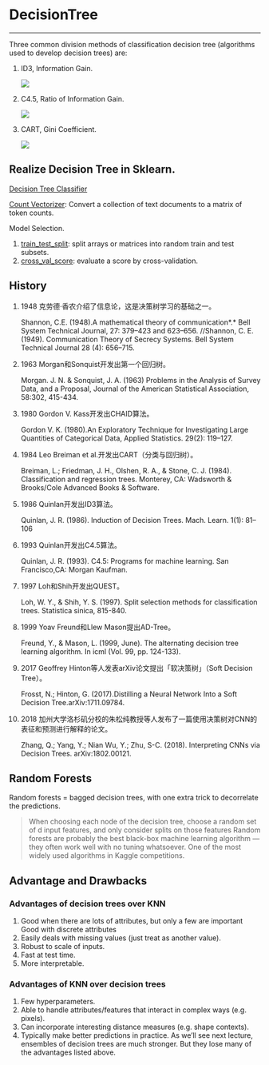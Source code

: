 # DecisionTree

--------------------------



Three common division methods of classification decision tree (algorithms used to develop decision trees) are:

1. ID3, Information Gain. 

   <img src="http://latex.codecogs.com/gif.latex?g(D,A)=H(D)-H(D|A)" />

2. C4.5, Ratio of Information Gain. 

   <img src="http://latex.codecogs.com/gif.latex?g_R(D,A)=\frac{g(D,A)}{H_A(D)}" />

3. CART, Gini Coefficient. 

   <img src="http://latex.codecogs.com/gif.latex?Gini(D,A)=\frac{|D_1|}{|D|}Gini(D_1)+\frac{|D_2|}{|D|}Gini(D_2)" />  



## Realize Decision Tree in Sklearn.

[Decision Tree Classifier](https://scikit-learn.org/stable/modules/generated/sklearn.tree.DecisionTreeClassifier.html)

[Count Vectorizer](https://scikit-learn.org/stable/modules/generated/sklearn.feature_extraction.text.CountVectorizer.html): Convert a collection of text documents to a matrix of token counts. 

Model Selection. 

1. [train_test_split](https://scikit-learn.org/stable/modules/generated/sklearn.model_selection.train_test_split.html#sklearn.model_selection.train_test_split): split arrays or matrices into random train and test subsets. 
2. [cross_val_score](https://scikit-learn.org/stable/modules/generated/sklearn.model_selection.cross_val_score.html#sklearn.model_selection.cross_val_score): evaluate a score by cross-validation. 



## History 

1. 1948 克劳德·香农介绍了信息论，这是决策树学习的基础之一。

   Shannon, C.E. (1948).A mathematical theory of communication*.* Bell System Technical Journal, 27: 379–423 and 623–656. //Shannon, C. E. (1949). Communication Theory of Secrecy Systems. Bell System Technical Journal 28 (4): 656–715.

2. 1963 Morgan和Sonquist开发出第一个回归树。 

   Morgan. J. N. & Sonquist, J. A. (1963) Problems in the Analysis of Survey Data, and a Proposal, Journal of the American Statistical Association, 58:302, 415-434.

3. 1980 Gordon V. Kass开发出CHAID算法。 

   Gordon V. K. (1980).An Exploratory Technique for Investigating Large Quantities of Categorical Data, Applied Statistics. 29(2): 119–127.

4. 1984 Leo Breiman et al.开发出CART（分类与回归树）。 

   Breiman, L.; Friedman, J. H., Olshen, R. A., & Stone, C. J. (1984). Classification and regression trees. Monterey, CA: Wadsworth & Brooks/Cole Advanced Books & Software.

5. 1986 Quinlan开发出ID3算法。 

   Quinlan, J. R. (1986). Induction of Decision Trees. Mach. Learn. 1(1): 81–106

6. 1993 Quinlan开发出C4.5算法。 

   Quinlan, J. R. (1993). C4.5: Programs for machine learning. San Francisco,CA: Morgan Kaufman.

7. 1997 Loh和Shih开发出QUEST。 

   Loh, W. Y., & Shih, Y. S. (1997). Split selection methods for classification trees. Statistica sinica, 815-840.

8. 1999 Yoav Freund和Llew Mason提出AD-Tree。 

   Freund, Y., & Mason, L. (1999, June). The alternating decision tree learning algorithm. In icml (Vol. 99, pp. 124-133).

9. 2017 Geoffrey Hinton等人发表arXiv论文提出「软决策树」（Soft Decision Tree）。 

   Frosst, N.; Hinton, G. (2017).Distilling a Neural Network Into a Soft Decision Tree.arXiv:1711.09784.

10. 2018 加州大学洛杉矶分校的朱松纯教授等人发布了一篇使用决策树对CNN的表征和预测进行解释的论文。

    Zhang, Q.; Yang, Y.; Nian Wu, Y.; Zhu, S-C. (2018). Interpreting CNNs via Decision Trees. arXiv:1802.00121.



## Random Forests

Random forests = bagged decision trees, with one extra trick to decorrelate the predictions.

> When choosing each node of the decision tree, choose a random set of d input features, and only consider splits on those features
> Random forests are probably the best black-box machine learning algorithm — they often work well with no tuning whatsoever. One of the most widely used algorithms in Kaggle competitions.

## Advantage and Drawbacks

### Advantages of decision trees over KNN

1. Good when there are lots of attributes, but only a few are important Good with discrete attributes
2. Easily deals with missing values (just treat as another value).
3. Robust to scale of inputs.
4. Fast at test time.
5. More interpretable.

### Advantages of KNN over decision trees

1. Few hyperparameters.
2. Able to handle attributes/features that interact in complex ways (e.g. pixels). 
3. Can incorporate interesting distance measures (e.g. shape contexts). 
4. Typically make better predictions in practice. As we’ll see next lecture, ensembles of decision trees are much stronger. But they lose many of the advantages listed above.
